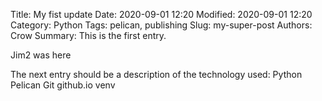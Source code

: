 Title: My fist update
Date: 2020-09-01 12:20
Modified: 2020-09-01 12:20
Category: Python
Tags: pelican, publishing
Slug: my-super-post
Authors: Crow
Summary: This is the first entry.

Jim2 was here

The next entry should be a description of the technology used:
Python
Pelican
Git
github.io
venv
